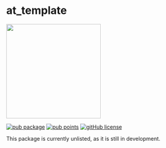# at_template

<img width=250px src="https://atsign.dev/assets/img/@platform_logo_grey.svg?sanitize=true">

[![pub package](https://img.shields.io/pub/v/at_template)](https://pub.dev/packages/at_template) [![pub points](https://badges.bar/at_template/pub%20points)](https://pub.dev/packages/at_template/score) [![gitHub license](https://img.shields.io/badge/license-BSD3-blue.svg)](./LICENSE)


This package is currently unlisted, as it is still in development.
